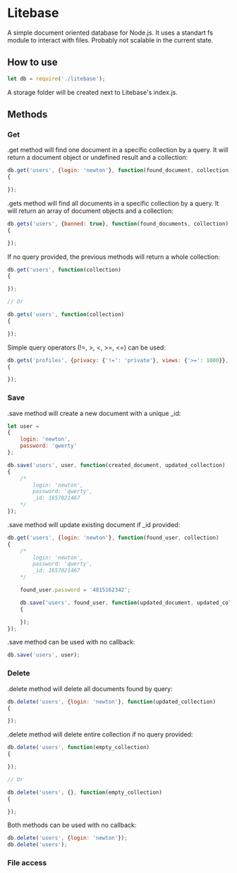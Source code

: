 # Litebase

A simple document oriented database for Node.js.
It uses a standart fs module to interact with files.
Probably not scalable in the current state.

## How to use

```js
let db = require('./litebase');
```

A storage folder will be created next to Litebase's index.js.

## Methods

### Get

.get method will find one document in a specific collection by a query. It will return a document object or undefined result and a collection:

```js
db.get('users', {login: 'newton'}, function(found_document, collection)
{

});
```

.gets method will find all documents in a specific collection by a query. It will return an array of document objects and a collection:

```js
db.gets('users', {banned: true}, function(found_documents, collection)
{

});
```

If no query provided, the previous methods will return a whole collection:

```js
db.get('users', function(collection)
{

});

// Or

db.gets('users', function(collection)
{

});
```

Simple query operators (!=, >, <, >=, <=) can be used:

```js
db.gets('profiles', {privacy: {'!=': 'private'}, views: {'>=': 1000}}, function(found_documents, collection)
{

});
```

### Save

.save method will create a new document with a unique _id:

```js
let user = 
{
	login: 'newton',
	password: 'qwerty'
};

db.save('users', user, function(created_document, updated_collection)
{
	/*
		login: 'newton',
		password: 'qwerty',
		_id: 1657021467
	*/
});
```

.save method will update existing document if _id provided:

```js
db.get('users', {login: 'newton'}, function(found_user, collection)
{
	/*
		login: 'newton',
		password: 'qwerty',
		_id: 1657021467
	*/

	found_user.password = '4815162342';

	db.save('users', found_user, function(updated_document, updated_collection)
	{

	});
});
```

.save method can be used with no callback:

```js
db.save('users', user);
```

### Delete

.delete method will delete all documents found by query:

```js
db.delete('users', {login: 'newton'}, function(updated_collection)
{

});
```

.delete method will delete entire collection if no query provided:

```js
db.delete('users', function(empty_collection)
{

});

// Or

db.delete('users', {}, function(empty_collection)
{

});
```

Both methods can be used with no callback:

```js
db.delete('users', {login: 'newton'});
db.delete('users');
```

### File access
